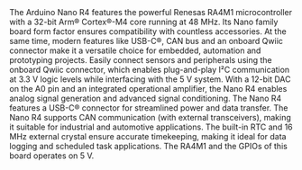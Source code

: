 <FeatureDescription>
The Arduino Nano R4 features the powerful Renesas RA4M1 microcontroller with a 32-bit Arm® Cortex®-M4 core running at 48 MHz. Its Nano family board form factor ensures compatibility with countless accessories. At the same time, modern features like USB-C®, CAN bus and an onboard Qwiic connector make it a versatile choice for embedded, automation and prototyping projects.
</FeatureDescription>

<FeatureList>

<Feature title="Qwiic I²C Connector" image="communication">
Easily connect sensors and peripherals using the onboard Qwiic connector, which enables plug-and-play I²C communication at 3.3 V logic levels while interfacing with the 5 V system.
</Feature>

<Feature title="Built-in DAC & OPAMP" image="mcu">
With a 12-bit DAC on the A0 pin and an integrated operational amplifier, the Nano R4 enables analog signal generation and advanced signal conditioning.
</Feature>

<Feature title="USB-C®" image="usb">
The Nano R4 features a USB-C® connector for streamlined power and data transfer.
</Feature>

<Feature title="CAN Bus Support" image="communication">
The Nano R4 supports CAN communication (with external transceivers), making it suitable for industrial and automotive applications.
</Feature>

<Feature title="Real-Time Clock (RTC)" image="clock">
The built-in RTC and 16 MHz external crystal ensure accurate timekeeping, making it ideal for data logging and scheduled task applications.
</Feature>

<Feature title="5 V Operating Voltage" image="power">
The RA4M1 and the GPIOs of this board operates on 5 V.
</Feature>

</FeatureList>
